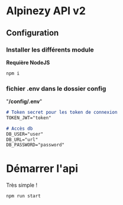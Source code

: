# Alpinezy API v2

## Configuration
### Installer les différents module
**Requière NodeJS**
```sh
npm i
```
### fichier .env dans le dossier config
"**/config/.env**"
```md
# Token secret pour les token de connexion
TOKEN_JWT="token"

# Accès db
DB_USER="user"
DB_URL="url"
DB_PASSWORD="password"
```

# Démarrer l'api
Très simple !
```sh
npm run start
```